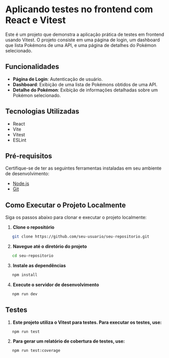 # Aplicando testes no frontend com React e Vitest

Este é um projeto que demonstra a aplicação prática de testes em frontend usando Vitest. O projeto consiste em uma página de login, um dashboard que lista Pokémons de uma API, e uma página de detalhes do Pokémon selecionado.

## Funcionalidades

- **Página de Login**: Autenticação de usuário.
- **Dashboard**: Exibição de uma lista de Pokémons obtidos de uma API.
- **Detalhe do Pokémon**: Exibição de informações detalhadas sobre um Pokémon selecionado.

## Tecnologias Utilizadas

- React
- Vite
- Vitest
- ESLint

## Pré-requisitos

Certifique-se de ter as seguintes ferramentas instaladas em seu ambiente de desenvolvimento:

- [Node.js](https://nodejs.org/en/)
- [Git](https://git-scm.com/)

## Como Executar o Projeto Localmente

Siga os passos abaixo para clonar e executar o projeto localmente:

1. **Clone o repositório**

```bash
   git clone https://github.com/seu-usuario/seu-repositorio.git
```

2. **Navegue até o diretório do projeto**

```bash
   cd seu-repositorio
```

3. **Instale as dependências**

```bash
   npm install
```

4. **Execute o servidor de desenvolvimento**

```bash
   npm run dev
```

## Testes

1. **Este projeto utiliza o Vitest para testes. Para executar os testes, use:**

```bash
   npm run test
```

2. **Para gerar um relatório de cobertura de testes, use:**

```bash
   npm run test:coverage
